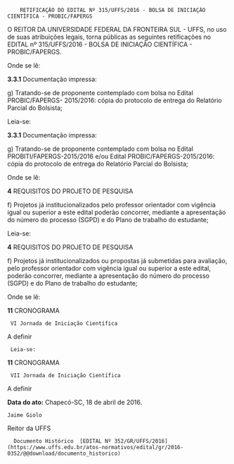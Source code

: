         RETIFICAÇÃO DO EDITAL Nº 315/UFFS/2016 - BOLSA DE INICIAÇÃO CIENTÍFICA - PROBIC/FAPERGS  

O REITOR DA UNIVERSIDADE FEDERAL DA FRONTEIRA SUL - UFFS, no uso de suas atribuições legais, torna públicas as seguintes retificações no EDITAL nº 315/UFFS/2016 - BOLSA DE INICIAÇÃO CIENTÍFICA - PROBIC/FAPERGS.

 Onde se lê:

 **3.3.1** Documentação impressa:

 g) Tratando-se de proponente contemplado com bolsa no Edital PROBIC/FAPERGS- 2015/2016: cópia do protocolo de entrega do Relatório Parcial do Bolsista;

 Leia-se:

 **3.3.1** Documentação impressa:

 g) Tratando-se de proponente contemplado com bolsa no Edital PROBITI/FAPERGS-2015/2016 e/ou Edital PROBIC/FAPERGS-2015/2016: cópia do protocolo de entrega do Relatório Parcial do Bolsista;

 Onde se lê:

 **4** REQUISITOS DO PROJETO DE PESQUISA

 f) Projetos já institucionalizados pelo professor orientador com vigência igual ou superior a este edital poderão concorrer, mediante a apresentação do número do processo (SGPD) e do Plano de trabalho do estudante;

 Leia-se:

 **4** REQUISITOS DO PROJETO DE PESQUISA

 f) Projetos já institucionalizados ou propostas já submetidas para avaliação, pelo professor orientador com vigência igual ou superior a este edital, poderão concorrer, mediante a apresentação do número do processo (SGPD) e do Plano de trabalho do estudante;

 Onde se lê:

 **11** CRONOGRAMA

     VI Jornada de Iniciação Científica

   A definir

     Leia-se:

 **11** CRONOGRAMA

     VII Jornada de Iniciação Científica

   A definir

      

   **Data do ato:** Chapecó-SC, 18 de abril de 2016.   
 

    Jaime Giolo   
 Reitor da UFFS 

      Documento Histórico  [EDITAL Nº 352/GR/UFFS/2016](https://www.uffs.edu.br/atos-normativos/edital/gr/2016-0352/@@download/documento_historico)     
      
